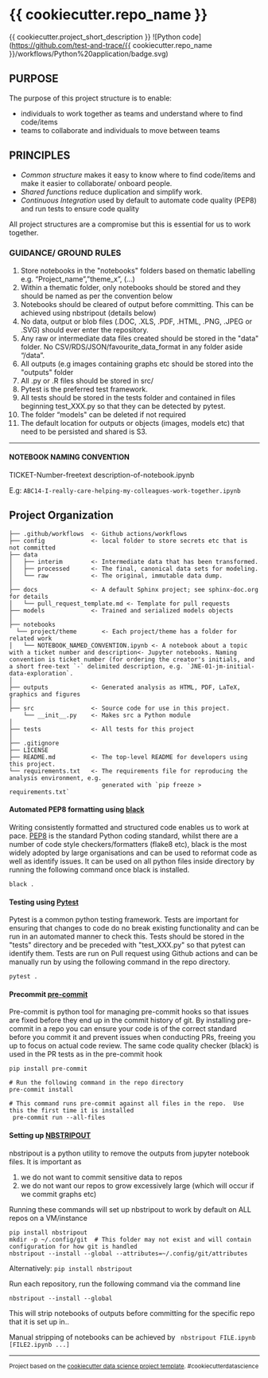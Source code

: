 # {{ cookiecutter.repo_name }}

{{ cookiecutter.project_short_description }}
![Python code](https://github.com/test-and-trace/{{ cookiecutter.repo_name }}/workflows/Python%20application/badge.svg)   
## PURPOSE
The purpose of this project structure is to enable:
- individuals to work together as teams and understand where to find code/items
- teams to collaborate and individuals to move between teams

## PRINCIPLES
- *Common structure* makes it easy to know where to find code/items and make it easier to collaborate/ onboard people.
- *Shared functions* reduce duplication and simplify work.
- *Continuous Integration* used by default to automate code quality (PEP8) and run tests to ensure code quality

All project structures are a compromise but this is essential for us to work together.

### GUIDANCE/ GROUND RULES
1.  Store notebooks in the "notebooks" folders based on thematic labelling e.g. “Project_name”,”theme_x”, (...) 
2.	Within a thematic folder, only notebooks should be stored and they should be named as per the convention below
3. Notebooks should be cleared of output before committing. This can be achieved using nbstripout (details below) 
4. No data, output or blob files (.DOC, .XLS, .PDF, .HTML, .PNG, .JPEG or .SVG) should ever enter the repository.
5.  Any raw or intermediate data files created should be stored in the "data" folder.  No CSV/RDS/JSON/favourite_data_format in any folder aside “/data”. 
6.	All outputs (e.g images containing graphs etc should be stored into the "outputs" folder
7.	All .py or .R files should be stored in src/ 
8.  Pytest is the preferred test framework.
9.	All tests should be stored in the tests folder and contained in files beginning test_XXX.py so that they can be detected by pytest.
10.	The folder “models" can be deleted if not required
11. The default location for outputs or objects (images, models etc) that need to be persisted and shared is S3.

------------

#### NOTEBOOK NAMING CONVENTION

TICKET-Number-freetext description-of-notebook.ipynb 

E.g: ```ABC14-I-really-care-helping-my-colleagues-work-together.ipynb```
                          
Project Organization
------------

    ├── .github/workflows  <- Github actions/workflows 
    ├── config             <- local folder to store secrets etc that is not committed
    ├── data
    │   ├── interim        <- Intermediate data that has been transformed.
    │   ├── processed      <- The final, canonical data sets for modeling.
    │   └── raw            <- The original, immutable data dump.
    │
    ├── docs               <- A default Sphinx project; see sphinx-doc.org for details
    │   └── pull_request_template.md <- Template for pull requests
    ├── models             <- Trained and serialized models objects
    │
    ├── notebooks
      └── project/theme       <- Each project/theme has a folder for related work
    │   └── NOTEBOOK_NAMED_CONVENTION.ipynb <- A notebook about a topic with a ticket number and description<- Jupyter notebooks. Naming convention is ticket number (for ordering the creator's initials, and a short free-text `-` delimited description, e.g. `JNE-01-jm-initial-data-exploration`.
    │
    ├── outputs            <- Generated analysis as HTML, PDF, LaTeX, graphics and figures
    │
    ├── src                <- Source code for use in this project.
        └── __init__.py    <- Makes src a Python module 
    │        
    ├── tests              <- All tests for this project
    │
    ├── .gitignore
    ├── LICENSE
    ├── README.md          <- The top-level README for developers using this project.
    └── requirements.txt   <- The requirements file for reproducing the analysis environment, e.g.
                              generated with `pip freeze > requirements.txt`

#### Automated PEP8 formatting using [black](https://github.com/psf/black)
Writing consistently formatted and structured code enables us to work at pace.  [PEP8](https://www.python.org/dev/peps/pep-0008/) is the standard Python coding standard, whilst there are a number of code style checkers/formatters (flake8 etc), black is the most widely adopted by large organisations and can be used to reformat code as well as identify issues.  It can be used on all python files inside directory by running the following command once black is installed.
```
black .
```


#### Testing using [Pytest](https://docs.pytest.org/en/stable/getting-started.html#create-your-first-test)
Pytest is a common python testing framework.  Tests are important for ensuring that changes to code do no break existing functionality and can be run in an automated manner to check this.  Tests should be stored in the "tests" directory and be preceded with "test_XXX.py" so that pytest can identify them.  Tests are run on Pull request using Github actions and can be manually run by using the following command in the repo directory.
```
pytest .
```

#### Precommit [pre-commit](https://pre-commit.com/)
Pre-commit is python tool for managing pre-commit hooks so that issues are fixed before they end up in the commit history of git.  By installing pre-commit in a repo you can ensure your code is of the correct standard before you commit it and prevent issues when conducting PRs, freeing you up to focus on actual code review.  The same code quality checker (black) is used in the PR tests as in the pre-commit hook 
```
pip install pre-commit

# Run the following command in the repo directory
pre-commit install

# This command runs pre-commit against all files in the repo.  Use this the first time it is installed
 pre-commit run --all-files
```
#### Setting up [NBSTRIPOUT](https://github.com/kynan/nbstripout)
nbstripout is a python utility to remove the outputs from jupyter notebook files.  It is important as 
1. we do not want to commit sensitive data to repos
2. we do not want our repos to grow excessively large (which will occur if we commit graphs etc)

Running these commands will set up nbstripout to work by default on ALL repos on a VM/instance
```
pip install nbstripout
mkdir -p ~/.config/git  # This folder may not exist and will contain configuration for how git is handled
nbstripout --install --global --attributes=~/.config/git/attributes
```
Alternatively:
```pip install nbstripout```

Run each repository, run the following command via the command line

```nbstripout --install --global```

This will strip notebooks of outputs before committing for the specific repo that it is set up in..

Manual stripping of notebooks can be achieved by
``` nbstripout FILE.ipynb [FILE2.ipynb ...]```

--------

<p><small>Project based on the <a target="_blank" href="https://drivendata.github.io/cookiecutter-data-science/">cookiecutter data science project template</a>. #cookiecutterdatascience</small></p>

